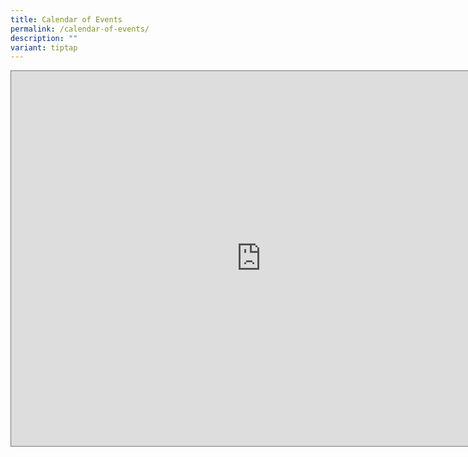 ```yaml
---
title: Calendar of Events
permalink: /calendar-of-events/
description: ""
variant: tiptap
---
```

<div class="iframe-wrapper">
<iframe style="border:solid 1px #777" height="600" width="800" allowfullscreen="true" frameborder="0" src="https://calendar.google.com/calendar/embed?height=600&amp;wkst=1&amp;ctz=Asia%2FSingapore&amp;showPrint=0&amp;src=c3Fwc0Btb2UuZWR1LnNn&amp;src=ZW4uc2luZ2Fwb3JlI2hvbGlkYXlAZ3JvdXAudi5jYWxlbmRhci5nb29nbGUuY29t&amp;color=%23F6BF26&amp;color=%234285F4"></iframe>
</div>
<p></p>